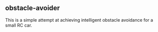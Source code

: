 ## obstacle-avoider
This is a simple attempt at achieving intelligent obstacle avoidance for a small RC car. 

